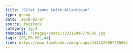 ```yaml
---
title: "Gilet jaune Loire-Atlantique"
type: group
date:  2019-03-07
source: facebook
category: [gj]
thumbnail: /images/posts/333312990779506.jpg
tags: [FR,FR-PDL,44]
link: https://www.facebook.com/groups/333312990779506/
---
```

